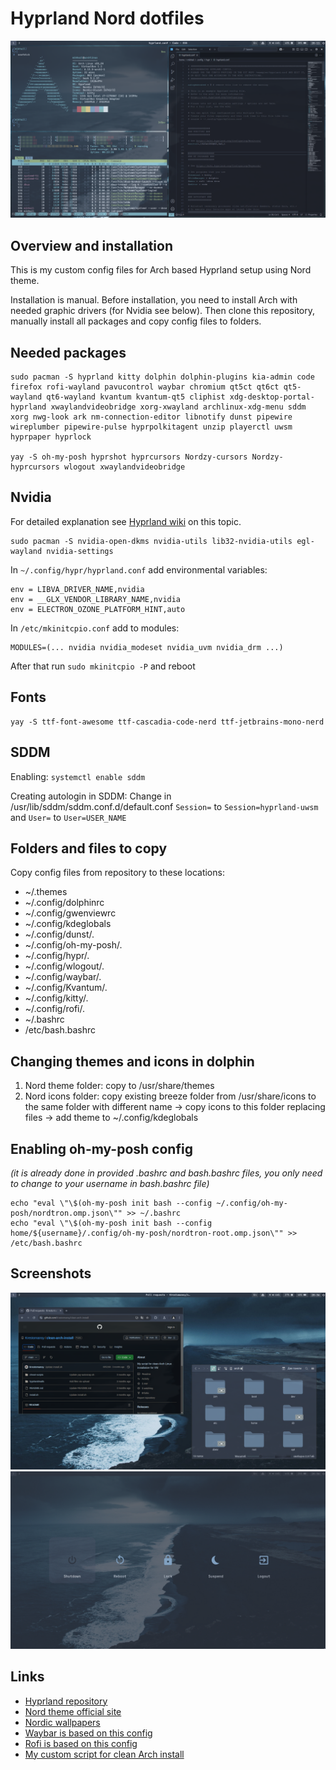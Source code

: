 # Hyprland Nord dotfiles
![1.png](screenshots/1.png)

## Overview and installation
This is my custom config files for Arch based Hyprland setup using Nord theme. 

Installation is manual. Before installation, you need to install Arch with needed graphic drivers (for Nvidia see below). Then clone this repository, manually install all packages and copy config files to folders. 

## Needed packages
```
sudo pacman -S hyprland kitty dolphin dolphin-plugins kia-admin code firefox rofi-wayland pavucontrol waybar chromium qt5ct qt6ct qt5-wayland qt6-wayland kvantum kvantum-qt5 cliphist xdg-desktop-portal-hyprland xwaylandvideobridge xorg-xwayland archlinux-xdg-menu sddm xorg nwg-look ark nm-connection-editor libnotify dunst pipewire wireplumber pipewire-pulse hyprpolkitagent unzip playerctl uwsm hyprpaper hyprlock

yay -S oh-my-posh hyprshot hyprcursors Nordzy-cursors Nordzy-hyprcursors wlogout xwaylandvideobridge
```

## Nvidia

For detailed explanation see [Hyprland wiki](https://wiki.hyprland.org/Nvidia/) on this topic.

```
sudo pacman -S nvidia-open-dkms nvidia-utils lib32-nvidia-utils egl-wayland nvidia-settings
```

In `~/.config/hypr/hyprland.conf` add environmental variables:
```
env = LIBVA_DRIVER_NAME,nvidia
env = __GLX_VENDOR_LIBRARY_NAME,nvidia
env = ELECTRON_OZONE_PLATFORM_HINT,auto
```

In `/etc/mkinitcpio.conf` add to modules:
```
MODULES=(... nvidia nvidia_modeset nvidia_uvm nvidia_drm ...)
```

After that run `sudo mkinitcpio -P` and reboot


## Fonts
```
yay -S ttf-font-awesome ttf-cascadia-code-nerd ttf-jetbrains-mono-nerd
```

## SDDM
Enabling:
`systemctl enable sddm`

Creating autologin in SDDM:
Change in /usr/lib/sddm/sddm.conf.d/default.conf `Session=` to `Session=hyprland-uwsm` and `User=` to `User=USER_NAME`


## Folders and files to copy
Copy config files from repository to these locations:
- ~/.themes
- ~/.config/dolphinrc
- ~/.config/gwenviewrc
- ~/.config/kdeglobals
- ~/.config/dunst/.
- ~/.config/oh-my-posh/.
- ~/.config/hypr/.
- ~/.config/wlogout/.
- ~/.config/waybar/.
- ~/.config/Kvantum/.
- ~/.config/kitty/.
- ~/.config/rofi/.
- ~/.bashrc
- /etc/bash.bashrc

## Changing themes and icons in dolphin
1. Nord theme folder: copy to /usr/share/themes
2. Nord icons folder: copy existing breeze folder from /usr/share/icons to the same folder with different name -> сopy icons to this folder replacing files -> add theme to ~/.config/kdeglobals

## Enabling oh-my-posh config 
*(it is already done in provided .bashrc and bash.bashrc files, you only need to change to your username in bash.bashrc file)*
```
echo "eval \"\$(oh-my-posh init bash --config ~/.config/oh-my-posh/nordtron.omp.json\"" >> ~/.bashrc
echo "eval \"\$(oh-my-posh init bash --config home/${username}/.config/oh-my-posh/nordtron-root.omp.json\"" >> /etc/bash.bashrc
```

## Screenshots
![2.png](screenshots/2.png)
![3.png](screenshots/3.png)

## Links

- [Hyprland repository](https://github.com/hyprwm/Hyprland)
- [Nord theme official site](https://www.nordtheme.com/)
- [Nordic wallpapers](https://github.com/linuxdotexe/nordic-wallpapers)
- [Waybar is based on this config](https://github.com/Mjoyufull/old-hyprland-with-waybar-nord)
- [Rofi is based on this config](https://github.com/edr3x/.dotfiles)
- [My custom script for clean Arch install](https://github.com/Krestomansy/clean-arch-install)
